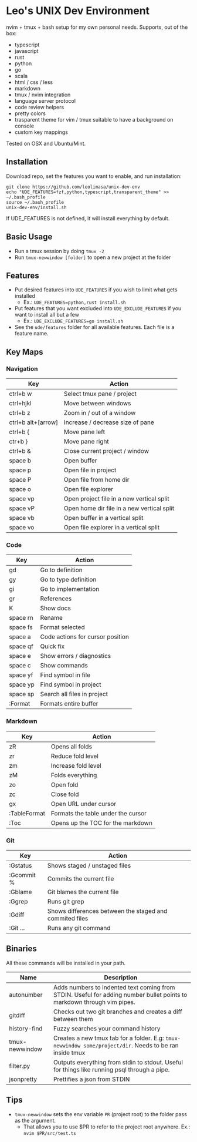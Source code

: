 # Leo's UNIX Dev Environment

nvim + tmux + bash setup for my own personal needs. Supports, out of the box:

* typescript
* javascript
* rust
* python
* go
* scala
* html / css / less
* markdown
* tmux / nvim integration
* language server protocol
* code review helpers
* pretty colors
* trasparent theme for vim / tmux suitable to have a background on console
* custom key mappings

Tested on OSX and Ubuntu/Mint.

## Installation

Download repo, set the features you want to enable, and run installation:

```
git clone https://github.com/leolimasa/unix-dev-env 
echo "UDE_FEATURES=fzf,python,typescript,transparent_theme" >> ~/.bash_profile
source ~/.bash_profile
unix-dev-env/install.sh
```

If UDE_FEATURES is not defined, it will install everything by default.

## Basic Usage

* Run a tmux session by doing `tmux -2`
* Run `tmux-newwindow [folder]` to open a new project at the folder

## Features

* Put desired features into `UDE_FEATURES` if you wish to limit what gets installed
  * Ex.: `UDE_FEATURES=python,rust install.sh`
* Put features that you want excluded into `UDE_EXCLUDE_FEATURES` if you want to install all but a few
  * Ex.: `UDE_EXCLUDE_FEATURES=go install.sh`
* See the `ude/features` folder for all available features. Each file is a feature name.

## Key Maps

### Navigation

| Key                | Action                                     |
|--------------------|--------------------------------------------|
| ctrl+b w           | Select tmux pane / project                 |
| ctrl+hjkl          | Move between windows                       |
| ctrl+b z           | Zoom in / out of a window                  |
| ctrl+b alt+[arrow] | Increase / decrease size of pane           |
| ctrl+b {           | Move pane left                             |
| ctr+b }            | Move pane right                            |
| ctrl+b &           | Close current project / window             |
| space b            | Open buffer                                |
| space p            | Open file in project                       |
| space P            | Open file from home dir                    |
| space o            | Open file explorer                         |
| space vp           | Open project file in a new vertical split  |
| space vP           | Open home dir file in a new vertical split |
| space vb           | Open buffer in a vertical split            |
| space vo           | Open file explorer in a vertical split     |


### Code

| Key      | Action                           |
|----------|----------------------------------|
| gd       | Go to definition                 |
| gy       | Go to type definition            |
| gi       | Go to implementation             |
| gr       | References                       |
| K        | Show docs                        |
| space rn | Rename                           |
| space fs | Format selected                  |
| space a  | Code actions for cursor position |
| space qf | Quick fix                        |
| space e  | Show errors / diagnostics        |
| space c  | Show commands                    |
| space yf | Find symbol in file              |
| space yp | Find symbol in project           |
| space sp | Search all files in project      |
| :Format  | Formats entire buffer            |

### Markdown

| Key          | Action                             |
|--------------|------------------------------------|
| zR           | Opens all folds                    |
| zr           | Reduce fold level                  |
| zm           | Increase fold level                |
| zM           | Folds everything                   |
| zo           | Open fold                          |
| zc           | Close fold                         |
| gx           | Open URL under cursor              |
| :TableFormat | Formats the table under the cursor |
| :Toc         | Opens up the TOC for the markdown

### Git

| Key        | Action                                                  |
|------------|---------------------------------------------------------|
| :Gstatus   | Shows staged / unstaged files                           |
| :Gcommit % | Commits the current file                                |
| :Gblame    | Git blames the current file                             |
| :Ggrep     | Runs git grep                                           |
| :Gdiff     | Shows differences between the staged and commited files |
| :Git ...   | Runs any git command                                    |


## Binaries

All these commands will be installed in your path.

| Name           | Description                                                                                                            |
|----------------|------------------------------------------------------------------------------------------------------------------------|
| autonumber     | Adds numbers to indented text coming from STDIN. Useful for adding number bullet points to markdown through vim pipes. |
| gitdiff        | Checks out two git branches and creates a diff between them                                                            |
| history-find   | Fuzzy searches your command history                                                                                    |
| tmux-newwindow | Creates a new tmux tab for a folder. E.g: `tmux-newwindow some/project/dir`. Needs to be ran inside tmux               |
| filter.py      | Outputs everything from stdin to stdout. Useful for things like running psql through a pipe.                           |
| jsonpretty     | Prettifies a json from STDIN                                                                                           |


## Tips

* `tmux-newwindow` sets the env variable `PR` (project root) to the folder pass as the argument.
  * That allows you to use $PR to refer to the project root anywhere. Ex.: `nvim $PR/src/test.ts`

